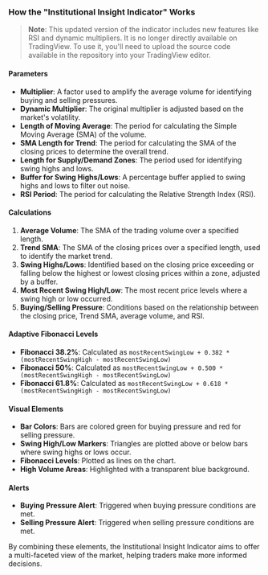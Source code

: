### How the "Institutional Insight Indicator" Works

> **Note**: This updated version of the indicator includes new features like RSI and dynamic multipliers. It is no longer directly available on TradingView. To use it, you'll need to upload the source code available in the repository into your TradingView editor.

#### Parameters
- **Multiplier**: A factor used to amplify the average volume for identifying buying and selling pressures.
- **Dynamic Multiplier**: The original multiplier is adjusted based on the market's volatility.
- **Length of Moving Average**: The period for calculating the Simple Moving Average (SMA) of the volume.
- **SMA Length for Trend**: The period for calculating the SMA of the closing prices to determine the overall trend.
- **Length for Supply/Demand Zones**: The period used for identifying swing highs and lows.
- **Buffer for Swing Highs/Lows**: A percentage buffer applied to swing highs and lows to filter out noise.
- **RSI Period**: The period for calculating the Relative Strength Index (RSI).

#### Calculations
1. **Average Volume**: The SMA of the trading volume over a specified length.
2. **Trend SMA**: The SMA of the closing prices over a specified length, used to identify the market trend.
3. **Swing Highs/Lows**: Identified based on the closing price exceeding or falling below the highest or lowest closing prices within a zone, adjusted by a buffer.
4. **Most Recent Swing High/Low**: The most recent price levels where a swing high or low occurred.
5. **Buying/Selling Pressure**: Conditions based on the relationship between the closing price, Trend SMA, average volume, and RSI.

#### Adaptive Fibonacci Levels
- **Fibonacci 38.2%**: Calculated as `mostRecentSwingLow + 0.382 * (mostRecentSwingHigh - mostRecentSwingLow)`
- **Fibonacci 50%**: Calculated as `mostRecentSwingLow + 0.500 * (mostRecentSwingHigh - mostRecentSwingLow)`
- **Fibonacci 61.8%**: Calculated as `mostRecentSwingLow + 0.618 * (mostRecentSwingHigh - mostRecentSwingLow)`

#### Visual Elements
- **Bar Colors**: Bars are colored green for buying pressure and red for selling pressure.
- **Swing High/Low Markers**: Triangles are plotted above or below bars where swing highs or lows occur.
- **Fibonacci Levels**: Plotted as lines on the chart.
- **High Volume Areas**: Highlighted with a transparent blue background.

#### Alerts
- **Buying Pressure Alert**: Triggered when buying pressure conditions are met.
- **Selling Pressure Alert**: Triggered when selling pressure conditions are met.

By combining these elements, the Institutional Insight Indicator aims to offer a multi-faceted view of the market, helping traders make more informed decisions.
